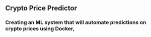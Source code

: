 ## Crypto Price Predictor

### Creating an ML system that will automate predictions on crypto prices using Docker, 
